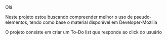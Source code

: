 <h1></h1>
<p>Olá</p>
<p>Neste projeto estou buscando compreender melhor o uso de pseudo-elementos, tendo como base o material disponível em Developer-Mozilla</p>
<p>O projeto consiste em criar um To-Do list que responde ao click do usuário</p>